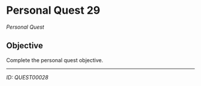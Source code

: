 # Personal Quest 29

*Personal Quest*

## Objective
Complete the personal quest objective.

---
*ID: QUEST00028*
